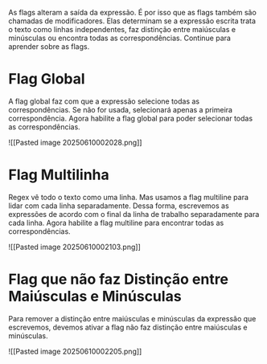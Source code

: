As flags alteram a saída da expressão. É por isso que as flags também são chamadas de modificadores. Elas determinam se a expressão escrita trata o texto como linhas independentes, faz distinção entre maiúsculas e minúsculas ou encontra todas as correspondências. Continue para aprender sobre as flags.

# Flag Global

A flag global faz com que a expressão selecione todas as correspondências. Se não for usada, selecionará apenas a primeira correspondência. Agora habilite a flag global para poder selecionar todas as correspondências.

![[Pasted image 20250610002028.png]]

# Flag Multilinha

Regex vê todo o texto como uma linha. Mas usamos a flag multiline para lidar com cada linha separadamente. Dessa forma, escrevemos as expressões de acordo com o final da linha de trabalho separadamente para cada linha. Agora habilite a flag multiline para encontrar todas as correspondências.

![[Pasted image 20250610002103.png]]

# Flag que não faz Distinção entre Maiúsculas e Minúsculas

Para remover a distinção entre maiúsculas e minúsculas da expressão que escrevemos, devemos ativar a flag não faz distinção entre maiúsculas e minúsculas.

![[Pasted image 20250610002205.png]]

